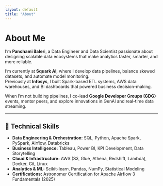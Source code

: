 ```yaml
---
layout: default
title: "About"
---
```


# About Me

I’m **Panchami Baleri**, a Data Engineer and Data Scientist passionate about designing scalable data ecosystems that make analytics faster, smarter, and more reliable.

I’m currently at **Squark AI**, where I develop data pipelines, balance skewed datasets, and automate model monitoring.  
Previously at **Infosys**, I built Spark-based ETL systems, AWS data warehouses, and BI dashboards that powered business decision-making.

When I’m not building pipelines, I co-lead **Google Developer Groups (GDG)** events, mentor peers, and explore innovations in GenAI and real-time data streaming.

---

## 🧠 Technical Skills

- **Data Engineering & Orchestration:** SQL, Python, Apache Spark, PySpark, Airflow, Databricks  
- **Business Intelligence:** Tableau, Power BI, KPI Development, Data Storytelling  
- **Cloud & Infrastructure:** AWS (S3, Glue, Athena, Redshift, Lambda), Docker, Git, Linux  
- **Analytics & ML:** Scikit-learn, Pandas, NumPy, Statistical Modeling  
- **Certifications:** Astronomer Certification for Apache Airflow 3 Fundamentals (2025)
